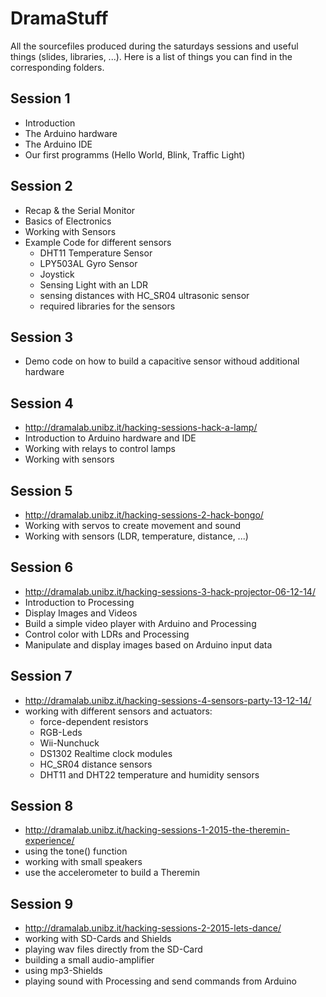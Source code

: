 DramaStuff
==========

All the sourcefiles produced during the saturdays sessions and useful things (slides, libraries, ...).
Here is a list of things you can find in the corresponding folders.

Session 1
--------
*   Introduction
*	The Arduino hardware
* 	The Arduino IDE
*	Our first programms (Hello World, Blink, Traffic Light)

Session 2
--------
*	Recap & the Serial Monitor
*	Basics of Electronics
*	Working with Sensors
*	Example Code for different sensors
	*	DHT11 Temperature Sensor
	*	LPY503AL Gyro Sensor
	*	Joystick
	*	Sensing Light with an LDR
	*	sensing distances with HC_SR04 ultrasonic sensor
	*	required libraries for the sensors

Session 3
--------
*	Demo code on how to build a capacitive sensor withoud additional hardware

Session 4
--------
* http://dramalab.unibz.it/hacking-sessions-hack-a-lamp/
* Introduction to Arduino hardware and IDE
* Working with relays to control lamps
* Working with sensors

Session 5
--------
* http://dramalab.unibz.it/hacking-sessions-2-hack-bongo/
* Working with servos to create movement and sound
* Working with sensors (LDR, temperature, distance, ...)

Session 6
--------
* http://dramalab.unibz.it/hacking-sessions-3-hack-projector-06-12-14/
* Introduction to Processing
* Display Images and Videos
* Build a simple video player with Arduino and Processing
* Control color with LDRs and Processing
* Manipulate and display images based on Arduino input data

Session 7
---------
* http://dramalab.unibz.it/hacking-sessions-4-sensors-party-13-12-14/
* working with different sensors and actuators:
	* force-dependent resistors
	* RGB-Leds
	* Wii-Nunchuck
	* DS1302 Realtime clock modules
	* HC_SR04 distance sensors
	* DHT11 and DHT22 temperature and humidity sensors

Session 8
---------
* http://dramalab.unibz.it/hacking-sessions-1-2015-the-theremin-experience/
* using the tone() function
* working with small speakers
* use the accelerometer to build a Theremin

Session 9
---------
* http://dramalab.unibz.it/hacking-sessions-2-2015-lets-dance/
* working with SD-Cards and Shields
* playing wav files directly from the SD-Card
* building a small audio-amplifier
* using mp3-Shields
* playing sound with Processing and send commands from Arduino